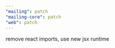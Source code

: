 ```yaml
---
"mailing": patch
"mailing-core": patch
"web": patch
---
```


remove react imports, use new jsx runtime
